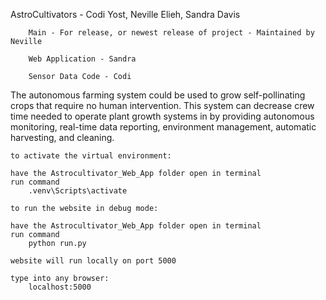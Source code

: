 AstroCultivators - Codi Yost, Neville Elieh, Sandra Davis

		Main - For release, or newest release of project - Maintained by Neville
  
		Web Application - Sandra
  
		Sensor Data Code - Codi
	
	 
The autonomous farming system could be used to grow self-pollinating crops that require no human intervention. This system can decrease crew time needed to operate plant growth systems in by providing autonomous monitoring, real-time data reporting, environment management, automatic harvesting, and cleaning.

    to activate the virtual environment:
    
    have the Astrocultivator_Web_App folder open in terminal
    run command
        .venv\Scripts\activate

    to run the website in debug mode:
    
    have the Astrocultivator_Web_App folder open in terminal
    run command
        python run.py
    
    website will run locally on port 5000
    
    type into any browser:
        localhost:5000
